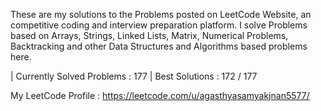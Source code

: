 These are my solutions to the Problems posted on LeetCode Website, an competitive coding and interview preparation platform. 
I solve Problems based on Arrays, Strings, Linked Lists, Matrix, Numerical Problems, Backtracking and other Data Structures and Algorithms based problems here.

| Currently Solved Problems : 177
| Best Solutions : 172 / 177

 My LeetCode Profile : https://leetcode.com/u/agasthyasamyakjnan5577/
